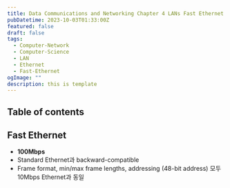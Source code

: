```yaml
---
title: Data Communications and Networking Chapter 4 LANs Fast Ethernet
pubDatetime: 2023-10-03T01:33:00Z
featured: false
draft: false
tags:
  - Computer-Network
  - Computer-Science
  - LAN
  - Ethernet
  - Fast-Ethernet
ogImage: ""
description: this is template
---
```


## Table of contents

## Fast Ethernet

- **100Mbps**
- Standard Ethernet과 backward-compatible
- Frame format, min/max frame lengths, addressing (48-bit address) 모두 10Mbps Ethernet과 동일
